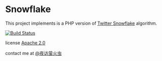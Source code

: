 Snowflake
=============

This project implements is a PHP version of [Twitter Snowflake](https://github.com/twitter/snowflake) algorithm.

[![Build Status](https://api.travis-ci.org/lucasvscn/snowflake.png)](https://travis-ci.org/lucasvscn/snowflake)

license [Apache 2.0](https://github.com/lucasvscn/snowflake/LICENSE)

contact me at [@夜访萤火虫](https://code.aliyun.com/u/nan)